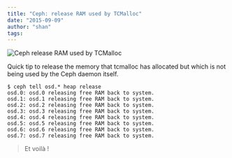 ```yaml
---
title: "Ceph: release RAM used by TCMalloc"
date: "2015-09-09"
author: "shan"
tags: 
---
```


![Ceph release RAM used by TCMalloc](http://sebastien-han.fr/images/ceph-release-memory-tcmalloc.jpg)

Quick tip to release the memory that tcmalloc has allocated but which is not being used by the Ceph daemon itself.

```
$ ceph tell osd.* heap release
osd.0: osd.0 releasing free RAM back to system.
osd.1: osd.1 releasing free RAM back to system.
osd.2: osd.2 releasing free RAM back to system.
osd.3: osd.3 releasing free RAM back to system.
osd.4: osd.4 releasing free RAM back to system.
osd.5: osd.5 releasing free RAM back to system.
osd.6: osd.6 releasing free RAM back to system.
osd.7: osd.7 releasing free RAM back to system.
```

  

> Et voilà !
